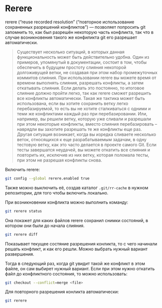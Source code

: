 # Rerere

rerere (“reuse recorded resolution” (“повторное использование сохраненных разрешений конфликтов”) — позволяет попросить git запомнить то, как был разрешён некоторую часть конфликта, так что в случае возникновения такого же конфиликта git его разрешает автоматически.

>Существует несколько ситуаций, в которых данная функциональность может быть действительно удобна. Один из примеров, упомянутый в документации, состоит в том, чтобы обеспечить в будущем простоту слияния некоторой долгоживущей ветки, не создавая при этом набор промежуточных коммитов слияния. При использовании rerere вы можете время от времени выполнять слияния, разрешать конфликты, а затем откатывать слияния. Если делать это постоянно, то итоговое слияние должно пройти легко, так как rerere сможет разрешить все конфликты автоматически.
>Такая же тактика может быть использована, если вы хотите сохранить ветку легко перебазируемой, то есть вы не хотите сталкиваться с одними и теми же конфликтами каждый раз при перебазировании. Или, например, вы решили ветку, которую уже сливали и разрешали при этом некоторые конфликты, вместо слияния перебазировать – наврядли вы захотите разрешать те же конфликты еще раз.
>Другая ситуация возникает, когда вы изредка сливаете несколько веток, относящихся к еще разрабатываемым задачам, в одну тестовую ветку, как это часто делается в проекте самого Git. Если тесты завершатся неудачей, вы можете откатить все слияния и повторить их, исключив из них ветку, которая поломала тесты, при этом не разрешая конфликты снова.

Включить rerere:
```bash
git config --global rerere.enabled true
```
Также можно выключить её, создав каталог `.git/rr-cache` в нужном репозитории, для того чтобы включить локально.

При возникновении конфликта можно выполнить команду:
```bash
git rerere status
```
Она покажет для каких файлов rerere сохранил снимки состояний, в котором они были до начала слияния.

```bash
git rerere diff 
```
Показывает текущее состяние разрешения конликта, то с чего начинали решать конфликт, и как его решли.
Можно выбрать нужный вариант развершения.

Тогда в следующий раз, когда git увидит такой же конфликт в этом файле, он сам выбирет нужный вариант.
Если при этом нужно откатить файл до конфликтного состояния, то можно использовать:
```bash
git checkout --conflict=merge <file>
```

Для повторного разрешения конликта автоматически:
```bash
git rerere
```
